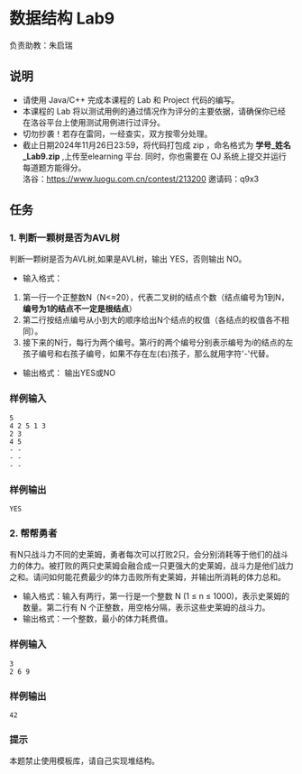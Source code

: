 <h1> 数据结构 Lab9 </h1>
负责助教：朱启瑞

## 说明

- 请使用 Java/C++ 完成本课程的 Lab 和 Project 代码的编写。<br>
- 本课程的 Lab 将以测试用例的通过情况作为评分的主要依据，请确保你已经在洛谷平台上使用测试用例进行过评分。<br>
- 切勿抄袭！若存在雷同，一经查实，双方按零分处理。<br>
- 截止日期2024年11月26日23:59，将代码打包成 zip ，命名格式为 **学号_姓名_Lab9.zip** ,上传至elearning 平台. 同时，你也需要在 OJ 系统上提交并运行每道题方能得分。<br>
洛谷：https://www.luogu.com.cn/contest/213200
邀请码：q9x3

## 任务 

### 1. 判断一颗树是否为AVL树

判断一颗树是否为AVL树,如果是AVL树，输出 YES，否则输出 NO。

- 输入格式：
1. 第一行一个正整数N（N<=20），代表二叉树的结点个数（结点编号为1到N，**编号为1的结点不一定是根结点**）
2. 第二行按结点编号从小到大的顺序给出N个结点的权值（各结点的权值各不相同）。
3. 接下来的N行，每行为两个编号。第$i$行的两个编号分别表示编号为$i$的结点的左孩子编号和右孩子编号，如果不存在左(右)孩子，那么就用字符'-'代替。

- 输出格式：
输出YES或NO

### 样例输入 

```
5
4 2 5 1 3
2 3
4 5
- -
- -
- -
```

### 样例输出 

```
YES
```

### 2. 帮帮勇者

有N只战斗力不同的史莱姆，勇者每次可以打败2只，会分别消耗等于他们的战斗力的体力。被打败的两只史莱姆会融合成一只更强大的史莱姆，战斗力是他们战力之和。请问如何能花费最少的体力击败所有史莱姆，并输出所消耗的体力总和。

- 输入格式：输入有两行，第一行是一个整数 N (1 ≤ n ≤ 1000)，表示史莱姆的数量。第二行有 N 个正整数，用空格分隔，表示这些史莱姆的战斗力。
- 输出格式：一个整数，最小的体力耗费值。

### 样例输入

```
3
2 6 9
```

### 样例输出

```
42
```

### 提示
本题禁止使用模板库，请自己实现堆结构。